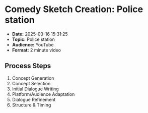 # Comedy Sketch Creation: Police station

- **Date:** 2025-03-16 15:31:25
- **Topic:** Police station
- **Audience:** YouTube
- **Format:** 2 minute video

## Process Steps

1. Concept Generation
2. Concept Selection
3. Initial Dialogue Writing
4. Platform/Audience Adaptation
5. Dialogue Refinement
6. Structure & Timing
